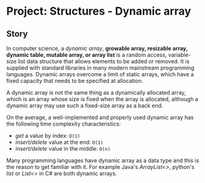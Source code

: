 # Project: Structures - Dynamic array

## Story

In computer science, a _dynamic array_, **growable array, resizable array, dynamic table, mutable array, or array list** is a random access, variable-size list data structure that allows elements to be added or removed. It is supplied with standard libraries in many modern mainstream programming languages. Dynamic arrays overcome a limit of static arrays, which have a fixed capacity that needs to be specified at allocation.

A dynamic array is not the same thing as a dynamically allocated array, which is an array whose size is fixed when the array is allocated, although a dynamic array may use such a fixed-size array as a back end.

On the average, a well-implemented and properly used dynamic array has the following time complexity characteristics:

- _get_ a value by index: `O(1)`
- _insert/delete_ value at the end: `O(1)`
- _insert/delete_ value in the middle: `O(n)`

Many programming languages have dynamic array as a data type and this is the reason to get familiar with it.
For example Java's _ArrayList<>_, python's _list_ or _List<>_ in C# are both dynamic arrays.

